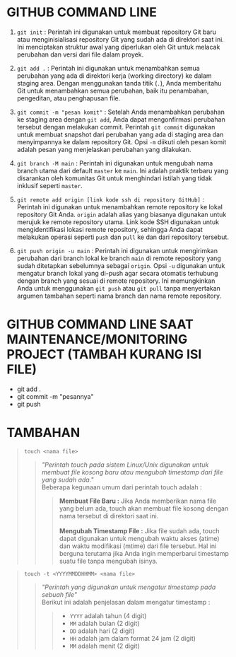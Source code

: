# GITHUB COMMAND LINE

1. `git init` : Perintah ini digunakan untuk membuat repository Git baru atau menginisialisasi repository Git yang sudah ada di direktori saat ini. Ini menciptakan struktur awal yang diperlukan oleh Git untuk melacak perubahan dan versi dari file dalam proyek.

2. `git add .` : Perintah ini digunakan untuk menambahkan semua perubahan yang ada di direktori kerja (working directory) ke dalam staging area. Dengan menggunakan tanda titik (`.`), Anda memberitahu Git untuk menambahkan semua perubahan, baik itu penambahan, pengeditan, atau penghapusan file.

3. `git commit -m "pesan komit"` : Setelah Anda menambahkan perubahan ke staging area dengan `git add`, Anda dapat mengonfirmasi perubahan tersebut dengan melakukan commit. Perintah `git commit` digunakan untuk membuat snapshot dari perubahan yang ada di staging area dan menyimpannya ke dalam repository Git. Opsi `-m` diikuti oleh pesan komit adalah pesan yang menjelaskan perubahan yang dilakukan.

4. `git branch -M main` : Perintah ini digunakan untuk mengubah nama branch utama dari default `master` ke `main`. Ini adalah praktik terbaru yang disarankan oleh komunitas Git untuk menghindari istilah yang tidak inklusif seperti `master`.

5. `git remote add origin [link kode ssh di repository GitHub]` : Perintah ini digunakan untuk menambahkan remote repository ke lokal repository Git Anda. `origin` adalah alias yang biasanya digunakan untuk merujuk ke remote repository utama. Link kode SSH digunakan untuk mengidentifikasi lokasi remote repository, sehingga Anda dapat melakukan operasi seperti `push` dan `pull` ke dan dari repository tersebut.

6. `git push origin -u main` : Perintah ini digunakan untuk mengirimkan perubahan dari branch lokal ke branch `main` di remote repository yang sudah ditetapkan sebelumnya sebagai `origin`. Opsi `-u` digunakan untuk mengatur branch lokal yang di-push agar secara otomatis terhubung dengan branch yang sesuai di remote repository. Ini memungkinkan Anda untuk menggunakan `git push` atau `git pull` tanpa menyertakan argumen tambahan seperti nama branch dan nama remote repository.

# GITHUB COMMAND LINE SAAT MAINTENANCE/MONITORING PROJECT (TAMBAH KURANG ISI FILE)
- git add .
- git commit -m "pesannya"
- git push

# TAMBAHAN
> `touch <nama file>`
>> _"Perintah touch pada sistem Linux/Unix digunakan untuk membuat file kosong baru atau mengubah timestamp dari file yang sudah ada."_<br>
>> Beberapa kegunaan umum dari perintah touch adalah :
>>> **Membuat File Baru :** Jika Anda memberikan nama file yang belum ada, touch akan membuat file kosong dengan nama tersebut di direktori saat ini.<br><br>
>>> **Mengubah Timestamp File :** Jika file sudah ada, touch dapat digunakan untuk mengubah waktu akses (atime) dan waktu modifikasi (mtime) dari file tersebut. Hal ini berguna terutama jika Anda ingin memperbarui timestamp suatu file tanpa mengubah isinya.

> `touch -t <YYYYMMDDHHMM> <nama file>`
>> _"Perintah yang digunakan untuk mengatur timestamp pada sebuah file"_<br>
>> Berikut ini adalah penjelasan dalam mengatur timestamp :
>>> - `YYYY` adalah tahun (4 digit)
>>> - `MM` adalah bulan (2 digit)
>>> - `DD` adalah hari (2 digit)
>>> - `HH` adalah jam dalam format 24 jam (2 digit)
>>> - `MM` adalah menit (2 digit)